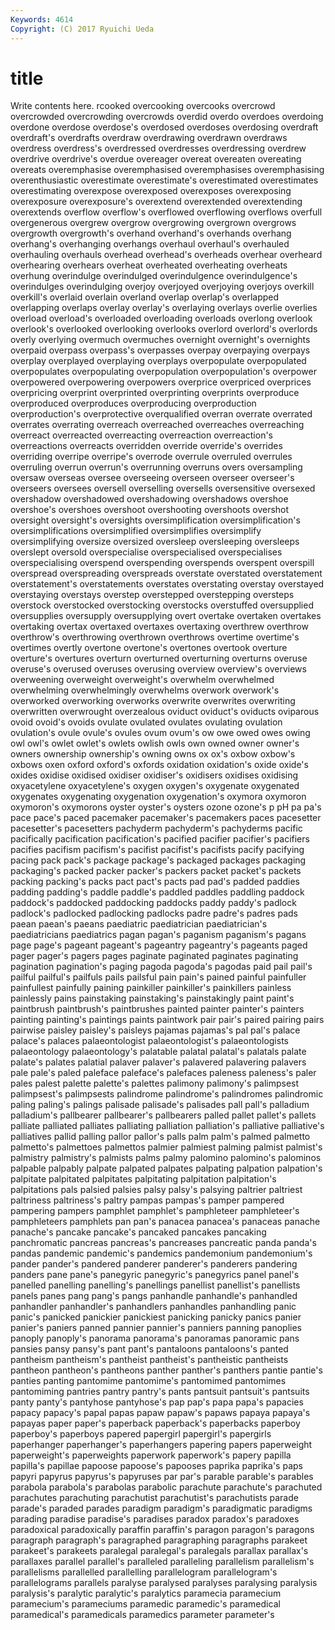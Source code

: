 ```yaml
---
Keywords: 4614 
Copyright: (C) 2017 Ryuichi Ueda
---
```


# title

Write contents here.
rcooked overcooking
overcooks overcrowd overcrowded overcrowding overcrowds overdid overdo overdoes overdoing overdone
overdose overdose's overdosed overdoses overdosing overdraft overdraft's overdrafts overdraw overdrawing
overdrawn overdraws overdress overdress's overdressed overdresses overdressing overdrew overdrive overdrive's
overdue overeager overeat overeaten overeating overeats overemphasise overemphasised overemphasises overemphasising
overenthusiastic overestimate overestimate's overestimated overestimates overestimating overexpose overexposed overexposes overexposing
overexposure overexposure's overextend overextended overextending overextends overflow overflow's overflowed overflowing
overflows overfull overgenerous overgrew overgrow overgrowing overgrown overgrows overgrowth overgrowth's
overhand overhand's overhands overhang overhang's overhanging overhangs overhaul overhaul's overhauled
overhauling overhauls overhead overhead's overheads overhear overheard overhearing overhears overheat
overheated overheating overheats overhung overindulge overindulged overindulgence overindulgence's overindulges overindulging
overjoy overjoyed overjoying overjoys overkill overkill's overlaid overlain overland overlap
overlap's overlapped overlapping overlaps overlay overlay's overlaying overlays overlie overlies
overload overload's overloaded overloading overloads overlong overlook overlook's overlooked overlooking
overlooks overlord overlord's overlords overly overlying overmuch overmuches overnight overnight's
overnights overpaid overpass overpass's overpasses overpay overpaying overpays overplay overplayed
overplaying overplays overpopulate overpopulated overpopulates overpopulating overpopulation overpopulation's overpower overpowered
overpowering overpowers overprice overpriced overprices overpricing overprint overprinted overprinting overprints
overproduce overproduced overproduces overproducing overproduction overproduction's overprotective overqualified overran overrate
overrated overrates overrating overreach overreached overreaches overreaching overreact overreacted overreacting
overreaction overreaction's overreactions overreacts overridden override override's overrides overriding overripe
overripe's overrode overrule overruled overrules overruling overrun overrun's overrunning overruns
overs oversampling oversaw overseas oversee overseeing overseen overseer overseer's overseers
oversees oversell overselling oversells oversensitive oversexed overshadow overshadowed overshadowing overshadows
overshoe overshoe's overshoes overshoot overshooting overshoots overshot oversight oversight's oversights
oversimplification oversimplification's oversimplifications oversimplified oversimplifies oversimplify oversimplifying oversize oversized oversleep
oversleeping oversleeps overslept oversold overspecialise overspecialised overspecialises overspecialising overspend overspending
overspends overspent overspill overspread overspreading overspreads overstate overstated overstatement overstatement's
overstatements overstates overstating overstay overstayed overstaying overstays overstep overstepped overstepping
oversteps overstock overstocked overstocking overstocks overstuffed oversupplied oversupplies oversupply oversupplying
overt overtake overtaken overtakes overtaking overtax overtaxed overtaxes overtaxing overthrew
overthrow overthrow's overthrowing overthrown overthrows overtime overtime's overtimes overtly overtone
overtone's overtones overtook overture overture's overtures overturn overturned overturning overturns
overuse overuse's overused overuses overusing overview overview's overviews overweening overweight
overweight's overwhelm overwhelmed overwhelming overwhelmingly overwhelms overwork overwork's overworked overworking
overworks overwrite overwrites overwriting overwritten overwrought overzealous oviduct oviduct's oviducts
oviparous ovoid ovoid's ovoids ovulate ovulated ovulates ovulating ovulation ovulation's
ovule ovule's ovules ovum ovum's ow owe owed owes owing
owl owl's owlet owlet's owlets owlish owls own owned owner
owner's owners ownership ownership's owning owns ox ox's oxbow oxbow's
oxbows oxen oxford oxford's oxfords oxidation oxidation's oxide oxide's oxides
oxidise oxidised oxidiser oxidiser's oxidisers oxidises oxidising oxyacetylene oxyacetylene's oxygen
oxygen's oxygenate oxygenated oxygenates oxygenating oxygenation oxygenation's oxymora oxymoron oxymoron's
oxymorons oyster oyster's oysters ozone ozone's p pH pa pa's
pace pace's paced pacemaker pacemaker's pacemakers paces pacesetter pacesetter's pacesetters
pachyderm pachyderm's pachyderms pacific pacifically pacification pacification's pacified pacifier pacifier's
pacifiers pacifies pacifism pacifism's pacifist pacifist's pacifists pacify pacifying pacing
pack pack's package package's packaged packages packaging packaging's packed packer
packer's packers packet packet's packets packing packing's packs pact pact's
pacts pad pad's padded paddies padding padding's paddle paddle's paddled
paddles paddling paddock paddock's paddocked paddocking paddocks paddy paddy's padlock
padlock's padlocked padlocking padlocks padre padre's padres pads paean paean's
paeans paediatric paediatrician paediatrician's paediatricians paediatrics pagan pagan's paganism paganism's
pagans page page's pageant pageant's pageantry pageantry's pageants paged pager
pager's pagers pages paginate paginated paginates paginating pagination pagination's paging
pagoda pagoda's pagodas paid pail pail's pailful pailful's pailfuls pails
pailsful pain pain's pained painful painfuller painfullest painfully paining painkiller
painkiller's painkillers painless painlessly pains painstaking painstaking's painstakingly paint paint's
paintbrush paintbrush's paintbrushes painted painter painter's painters painting painting's paintings
paints paintwork pair pair's paired pairing pairs pairwise paisley paisley's
paisleys pajamas pajamas's pal pal's palace palace's palaces palaeontologist palaeontologist's
palaeontologists palaeontology palaeontology's palatable palatal palatal's palatals palate palate's palates
palatial palaver palaver's palavered palavering palavers pale pale's paled paleface
paleface's palefaces paleness paleness's paler pales palest palette palette's palettes
palimony palimony's palimpsest palimpsest's palimpsests palindrome palindrome's palindromes palindromic paling
paling's palings palisade palisade's palisades pall pall's palladium palladium's pallbearer
pallbearer's pallbearers palled pallet pallet's pallets palliate palliated palliates palliating
palliation palliation's palliative palliative's palliatives pallid palling pallor pallor's palls
palm palm's palmed palmetto palmetto's palmettoes palmettos palmier palmiest palming
palmist palmist's palmistry palmistry's palmists palms palmy palomino palomino's palominos
palpable palpably palpate palpated palpates palpating palpation palpation's palpitate palpitated
palpitates palpitating palpitation palpitation's palpitations pals palsied palsies palsy palsy's
palsying paltrier paltriest paltriness paltriness's paltry pampas pampas's pamper pampered
pampering pampers pamphlet pamphlet's pamphleteer pamphleteer's pamphleteers pamphlets pan pan's
panacea panacea's panaceas panache panache's pancake pancake's pancaked pancakes pancaking
panchromatic pancreas pancreas's pancreases pancreatic panda panda's pandas pandemic pandemic's
pandemics pandemonium pandemonium's pander pander's pandered panderer panderer's panderers pandering
panders pane pane's panegyric panegyric's panegyrics panel panel's panelled panelling
panelling's panellings panellist panellist's panellists panels panes pang pang's pangs
panhandle panhandle's panhandled panhandler panhandler's panhandlers panhandles panhandling panic panic's
panicked panickier panickiest panicking panicky panics panier panier's paniers panned
pannier pannier's panniers panning panoplies panoply panoply's panorama panorama's panoramas
panoramic pans pansies pansy pansy's pant pant's pantaloons pantaloons's panted
pantheism pantheism's pantheist pantheist's pantheistic pantheists pantheon pantheon's pantheons panther
panther's panthers pantie pantie's panties panting pantomime pantomime's pantomimed pantomimes
pantomiming pantries pantry pantry's pants pantsuit pantsuit's pantsuits panty panty's
pantyhose pantyhose's pap pap's papa papa's papacies papacy papacy's papal
papas papaw papaw's papaws papaya papaya's papayas paper paper's paperback
paperback's paperbacks paperboy paperboy's paperboys papered papergirl papergirl's papergirls paperhanger
paperhanger's paperhangers papering papers paperweight paperweight's paperweights paperwork paperwork's papery
papilla papilla's papillae papoose papoose's papooses paprika paprika's paps papyri
papyrus papyrus's papyruses par par's parable parable's parables parabola parabola's
parabolas parabolic parachute parachute's parachuted parachutes parachuting parachutist parachutist's parachutists
parade parade's paraded parades paradigm paradigm's paradigmatic paradigms parading paradise
paradise's paradises paradox paradox's paradoxes paradoxical paradoxically paraffin paraffin's paragon
paragon's paragons paragraph paragraph's paragraphed paragraphing paragraphs parakeet parakeet's parakeets
paralegal paralegal's paralegals parallax parallax's parallaxes parallel parallel's paralleled paralleling
parallelism parallelism's parallelisms parallelled parallelling parallelogram parallelogram's parallelograms parallels paralyse
paralysed paralyses paralysing paralysis paralysis's paralytic paralytic's paralytics paramecia paramecium
paramecium's parameciums paramedic paramedic's paramedical paramedical's paramedicals paramedics parameter parameter's
